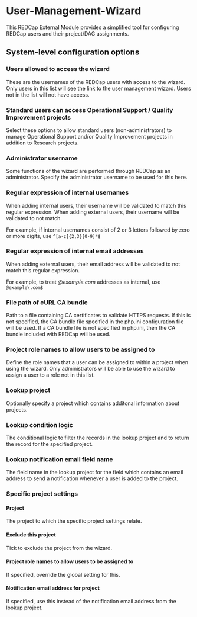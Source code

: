 # User-Management-Wizard
This REDCap External Module provides a simplified tool for configuring REDCap users and their
project/DAG assignments.

## System-level configuration options

### Users allowed to access the wizard
These are the usernames of the REDCap users with access to the wizard. Only users in this list will
see the link to the user management wizard. Users not in the list will not have access.

### Standard users can access Operational Support / Quality Improvement projects
Select these options to allow standard users (non-administrators) to manage Operational Support
and/or Quality Improvement projects in addition to Research projects.

### Administrator username
Some functions of the wizard are performed through REDCap as an administrator. Specify the
administrator username to be used for this here.

### Regular expression of internal usernames
When adding internal users, their username will be validated to match this regular expression.
When adding external users, their username will be validated to not match.

For example, if internal usernames consist of 2 or 3 letters followed by zero or more digits, use
`^[a-z]{2,3}[0-9]*$`

### Regular expression of internal email addresses
When adding external users, their email address will be validated to not match this regular
expression.

For example, to treat *@example.com* addresses as internal, use `@example\.com$`

### File path of cURL CA bundle
Path to a file containing CA certificates to validate HTTPS requests. If this is not specified, the
CA bundle file specified in the php.ini configuration file will be used. If a CA bundle file is not
specified in php.ini, then the CA bundle included with REDCap will be used.

### Project role names to allow users to be assigned to
Define the role names that a user can be assigned to within a project when using the wizard. Only
administrators will be able to use the wizard to assign a user to a role not in this list.

### Lookup project
Optionally specify a project which contains additonal information about projects.

### Lookup condition logic
The conditional logic to filter the records in the lookup project and to return the record for the
specified project.

### Lookup notification email field name
The field name in the lookup project for the field which contains an email address to send a
notification whenever a user is added to the project.

### Specific project settings

#### Project
The project to which the specific project settings relate.

#### Exclude this project
Tick to exclude the project from the wizard.

#### Project role names to allow users to be assigned to
If specified, override the global setting for this.

#### Notification email address for project
If specified, use this instead of the notification email address from the lookup project.
